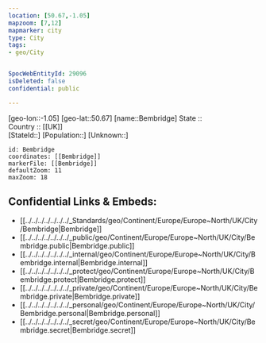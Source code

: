 ```yaml
---
location: [50.67,-1.05] 
mapzoom: [7,12] 
mapmarker: city 
type: City
tags:
- geo/City


SpocWebEntityId: 29096
isDeleted: false
confidential: public

---
```

[geo-lon::-1.05] 
[geo-lat::50.67] 
[name::Bembridge] 
State ::  
Country :: [[UK]]  
[StateId::] 
[Population::] 
[Unknown::] 


```leaflet
id: Bembridge
coordinates: [[Bembridge]] 
markerFile: [[Bembridge]] 
defaultZoom: 11 
maxZoom: 18
```


## Confidential Links & Embeds: 
- [[../../../../../../../_Standards/geo/Continent/Europe/Europe~North/UK/City/Bembridge|Bembridge]] 
- [[../../../../../../../_public/geo/Continent/Europe/Europe~North/UK/City/Bembridge.public|Bembridge.public]] 
- [[../../../../../../../_internal/geo/Continent/Europe/Europe~North/UK/City/Bembridge.internal|Bembridge.internal]] 
- [[../../../../../../../_protect/geo/Continent/Europe/Europe~North/UK/City/Bembridge.protect|Bembridge.protect]] 
- [[../../../../../../../_private/geo/Continent/Europe/Europe~North/UK/City/Bembridge.private|Bembridge.private]] 
- [[../../../../../../../_personal/geo/Continent/Europe/Europe~North/UK/City/Bembridge.personal|Bembridge.personal]] 
- [[../../../../../../../_secret/geo/Continent/Europe/Europe~North/UK/City/Bembridge.secret|Bembridge.secret]] 
